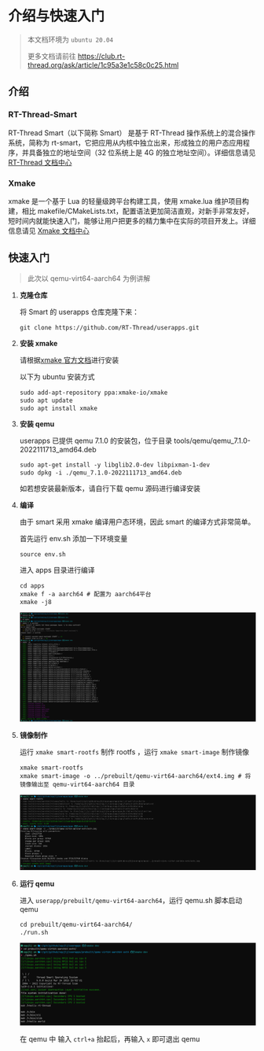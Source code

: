 # 介绍与快速入门

> 本文档环境为 `ubuntu 20.04`
>
> 更多文档请前往 https://club.rt-thread.org/ask/article/1c95a3e1c58c0c25.html

## 介绍

### RT-Thread-Smart

RT-Thread Smart（以下简称 Smart） 是基于 RT-Thread 操作系统上的混合操作系统，简称为 rt-smart，它把应用从内核中独立出来，形成独立的用户态应用程序，并具备独立的地址空间（32 位系统上是 4G 的独立地址空间）。详细信息请见 [RT-Thread 文档中心](https://www.rt-thread.org/document/site/#/rt-thread-version/rt-thread-smart/introduction/rt-smart-intro/rt-smart-intro)

### Xmake

xmake 是一个基于 Lua 的轻量级跨平台构建工具，使用 xmake.lua 维护项目构建，相比 makefile/CMakeLists.txt，配置语法更加简洁直观，对新手非常友好，短时间内就能快速入门，能够让用户把更多的精力集中在实际的项目开发上。详细信息请见 [Xmake 文档中心](https://xmake.io/#/zh-cn/about/introduction)

## 快速入门

> 此次以 qemu-virt64-aarch64 为例讲解

1. **克隆仓库**

   将 Smart 的 userapps 仓库克隆下来：

   ```shell
   git clone https://github.com/RT-Thread/userapps.git
   ```

2. **安装 xmake**

   请根据[xmake 官方文档](https://xmake.io/#/zh-cn/guide/installation?id=ubuntu)进行安装

   以下为 ubuntu 安装方式

   ```shell
   sudo add-apt-repository ppa:xmake-io/xmake
   sudo apt update
   sudo apt install xmake
   ```

3. **安装 qemu**

   userapps 已提供 qemu 7.1.0 的安装包，位于目录 tools/qemu/qemu_7.1.0-2022111713_amd64.deb

   ```shell
   sudo apt-get install -y libglib2.0-dev libpixman-1-dev
   sudo dpkg -i ./qemu_7.1.0-2022111713_amd64.deb
   ```

   如若想安装最新版本，请自行下载 qemu 源码进行编译安装

4. **编译**

   由于 smart 采用 xmake 编译用户态环境，因此 smart 的编译方式非常简单。

   首先运行 env.sh 添加一下环境变量

   ```shell
   source env.sh
   ```

   进入 apps 目录进行编译

   ```shell
   cd apps
   xmake f -a aarch64 # 配置为 aarch64平台
   xmake -j8
   ```

   ![image-20230531173059551](./assets/image-20230531173059551.png)

5. **镜像制作**

   运行 `xmake smart-rootfs` 制作 rootfs ，运行 `xmake smart-image` 制作镜像

   ```shell
   xmake smart-rootfs
   xmake smart-image -o ../prebuilt/qemu-virt64-aarch64/ext4.img # 将镜像输出至 qemu-virt64-aarch64 目录
   ```

   ![image-20230531173829621](./assets/image-20230531173829621.png)

6. **运行 qemu**

   进入 `userapp/prebuilt/qemu-virt64-aarch64`，运行 qemu.sh 脚本启动 qemu

   ```shell
   cd prebuilt/qemu-virt64-aarch64/
   ./run.sh
   ```

   ![image-20230531174321326](./assets/image-20230531174321326.png)

   在 qemu 中 输入 `ctrl+a` 抬起后，再输入 `x` 即可退出 qemu
